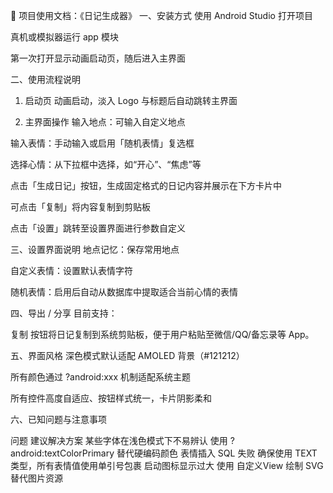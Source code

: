 📗 项目使用文档：《日记生成器》
一、安装方式
使用 Android Studio 打开项目

真机或模拟器运行 app 模块

第一次打开显示动画启动页，随后进入主界面

二、使用流程说明
1. 启动页
   动画启动，淡入 Logo 与标题后自动跳转主界面

2. 主界面操作
   输入地点：可输入自定义地点

输入表情：手动输入或启用「随机表情」复选框

选择心情：从下拉框中选择，如“开心”、“焦虑”等

点击「生成日记」按钮，生成固定格式的日记内容并展示在下方卡片中

可点击「复制」将内容复制到剪贴板

点击「设置」跳转至设置界面进行参数自定义

三、设置界面说明
地点记忆：保存常用地点

自定义表情：设置默认表情字符

随机表情：启用后自动从数据库中提取适合当前心情的表情

四、导出 / 分享
目前支持：

复制 按钮将日记复制到系统剪贴板，便于用户粘贴至微信/QQ/备忘录等 App。

五、界面风格
深色模式默认适配 AMOLED 背景（#121212）

所有颜色通过 ?android:xxx 机制适配系统主题

所有控件高度自适应、按钮样式统一，卡片阴影柔和

六、已知问题与注意事项

问题	建议解决方案
某些字体在浅色模式下不易辨认	使用 ?android:textColorPrimary 替代硬编码颜色
表情插入 SQL 失败	确保使用 TEXT 类型，所有表情值使用单引号包裹
启动图标显示过大	使用 自定义View 绘制 SVG 替代图片资源